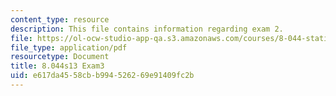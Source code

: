 ```yaml
---
content_type: resource
description: This file contains information regarding exam 2.
file: https://ol-ocw-studio-app-qa.s3.amazonaws.com/courses/8-044-statistical-physics-i-spring-2013/e617da4558cbb994526269e91409fc2b_MIT8_044S14_exam3_03.pdf
file_type: application/pdf
resourcetype: Document
title: 8.044s13 Exam3
uid: e617da45-58cb-b994-5262-69e91409fc2b
---
```

